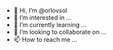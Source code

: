 - 👋 Hi, I’m @orlovsol
- 👀 I’m interested in ...
- 🌱 I’m currently learning ...
- 💞️ I’m looking to collaborate on ...
- 📫 How to reach me ...

<!---
orlovsol/orlovsol is a ✨ special ✨ repository because its `README.md` (this file) appears on your GitHub profile.
You can click the Preview link to take a look at your changes.
--->
